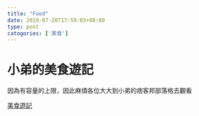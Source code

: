 ```yaml
---
title: "Food"
date: 2019-07-28T17:59:03+08:00
type: post
catogories: ['美食'] 
---
```

# 小弟的美食遊記

因為有容量的上限，因此麻煩各位大大到小弟的痞客邦部落格去觀看

[美食遊記](https://xiaoswaii.pixnet.net/blog)
